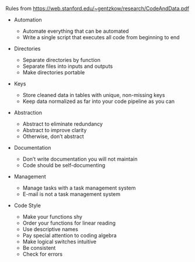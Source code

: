 Rules from https://web.stanford.edu/~gentzkow/research/CodeAndData.pdf

* Automation
  - Automate everything that can be automated
  - Write a single script that executes all code from beginning to end

* Directories
  - Separate directories by function
  - Separate files into inputs and outputs
  - Make directories portable

* Keys
  - Store cleaned data in tables with unique, non-missing keys
  - Keep data normalized as far into your code pipeline as you can

* Abstraction
  - Abstract to eliminate redundancy
  - Abstract to improve clarity
  - Otherwise, don’t abstract

* Documentation 
  - Don’t write documentation you will not maintain
  - Code should be self-documenting

* Management
  - Manage tasks with a task management system
  - E-mail is not a task management system

* Code Style
  - Make your functions shy
  - Order your functions for linear reading
  - Use descriptive names
  - Pay special attention to coding algebra
  - Make logical switches intuitive
  - Be consistent
  - Check for errors
